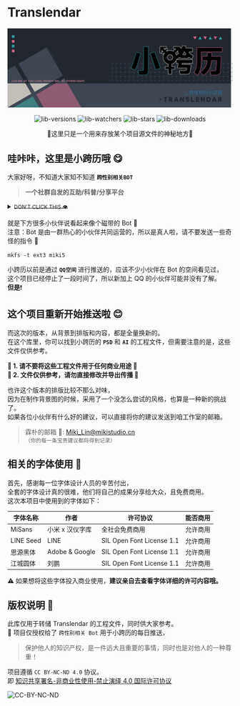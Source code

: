 # Translendar
![lib-Header][link-header]  

<!--HTML部分-->
<div align="center">

![lib-versions][link-versions]
![lib-watchers][link-watchers]
![lib-stars][link-stars]
![lib-downloads][link-downloads]

<p>🔹这里只是一个用来存放某个项目源文件的神秘地方🔹<p>
</div>  


## 哇咔咔，这里是小跨历哦 😋
大家好呀，不知道大家知不知道 **`` 跨性别相关BOT ``**  

<!--HTML部分-->
> **一个社群自发的互助/科普/分享平台**
<details><summary><del><small>DON'T CLICK THIS 👁️</small></del></summary>
<p>

#### 大家好啊，我是电棍！

<a href="https://www.bilibili.com/video/BV1JB4y1s7Dk/"><img src="https://raw.githubusercontent.com/MikiLin-wiviw/Translendar/main/data/images/OTTO.png" alt="电棍" width="120" height="100"></a>

</p>
</details>

就是下方很多小伙伴说看起来像个磁带的 Bot 📼  
注意：Bot 是由一群热心的小伙伴共同运营的，所以是真人啦，请不要发送一些奇怪的指令 🤪  
```
mkfs -t ext3 miki5
```

<!--这里记得放一张图片就行-->

小跨历以前是通过 **`QQ空间`** 进行推送的，应该不少小伙伴在 Bot 的空间看见过，  
这个项目已经停止了一段时间了，所以新加上 QQ 的小伙伴可能并没有了解。  
**但是**❗


## 这个项目重新开始推送啦 😊
而这次的版本，从背景到排版和内容，都是全量换新的。  
在这个库里，你可以找到小跨历的 **`PSD`** 和 **`AI`** 的工程文件，但需要注意的是，这些文件仅供参考。  

**🚫 1. 请不要将这些工程文件用于任何商业用途 🚫**  
**🚫 2. 文件仅供参考，请勿直接修改并导出传播 🚫**  
  
也许这个版本的排版比较不那么对味，  
因为在制作背景图的时候，采用了一个没怎么尝试的风格，也算是一种新的挑战了。  
如果各位小伙伴有什么好的建议，可以直接将你的建议发送到咱工作室的邮箱。   
>霖朴的邮箱 📧: Miki_Lin@mikistudio.cn   
``（你的每一条宝贵建议都将得到记录）``


## 相关的字体使用 🥰
首先，感谢每一位字体设计人员的辛苦付出，  
全套的字体设计真的很难，他们将自己的成果分享给大众，且免费商用。  
这次本项目中使用到的字体如下：

| 字体名称  | 作者 | 许可协议 | 能否商用 |
| ------------- | ------------- | ------------- | ------------- |
| MiSans  | 小米 x 汉仪字库  | 全社会免费商用  | 允许商用 |
| LINE Seed  | LINE  |  SIL Open Font License 1.1  |  允许商用  |
| 思源黑体 | Adobe & Google  |  SIL Open Font License 1.1  |  允许商用  |
| 江城圆体 | 刘鹏  |  SIL Open Font License 1.1  |  允许商用  |

⚠️ 如果想将这些字体投入商业使用，**建议亲自去查看字体详细的许可内容哦。**


## 版权说明 🧐
此库仅用于转储 Translendar 的工程文件，同时供大家参考。  
🔴 项目仅授权给了 `跨性别相关 Bot` 用于小跨历的每日推送，  
> 保护他人的知识产权，是一件远大且重要的事情，同时也是对他人的一种尊重！

项目遵循 `CC BY-NC-ND 4.0` 协议。  
即 [知识共享署名-非商业性使用-禁止演绎 4.0 国际许可协议][link-license]

<head>
    <base target="_blank" href="https://creativecommons.org/licenses/by-nc-nd/4.0/"><img src="https://licensebuttons.net/l/by-nc-nd/4.0/88x31.png" alt="CC-BY-NC-ND" width="88" height="31"></a>
</head>



<!--以下是链接转储部分-->
[link-versions]: https://img.shields.io/github/v/release/MikiLin-wiviw/Translendar?color=3EA5F9&label=versions&logo=CLion&logoColor=3476E0&labelColor=abcdef
[link-watchers]: https://img.shields.io/github/watchers/MikiLin-wiviw/Translendar?color=6EF9DF&logo=Aseprite&logoColor=1C4F45&labelColor=B6DDD5
[link-stars]: https://img.shields.io/github/stars/MikiLin-wiviw/Translendar?color=FFA4C9&logo=Google%20Fit&logoColor=AF3869&labelColor=FCD4E4
[link-downloads]: https://img.shields.io/github/downloads/MikiLin-wiviw/Translendar/total?color=E2D281&logo=Markdown&logoColor=665E36&labelColor=F2EBCC
[link-header]: /data/images/header.svg
[link-OTTO]: /data/images/OTTO.png 
[link-license-PNG]: https://i.creativecommons.org/l/by-nc-nd/4.0/88x31.png
[link-license]: http://creativecommons.org/licenses/by-nc-nd/4.0/